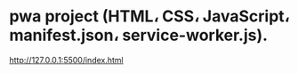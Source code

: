 # pwa project (HTML، CSS، JavaScript، manifest.json، service-worker.js).
 http://127.0.0.1:5500/index.html
